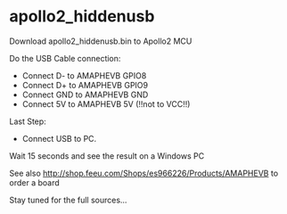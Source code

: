 # apollo2_hiddenusb

Download apollo2_hiddenusb.bin to Apollo2 MCU

Do the USB Cable connection:
- Connect D- to AMAPHEVB GPIO8
- Connect D+ to AMAPHEVB GPIO9
- Connect GND to AMAPHEVB GND
- Connect 5V to AMAPHEVB 5V (!!not to VCC!!)

Last Step:
- Connect USB to PC.

Wait 15 seconds and see the result on a Windows PC

See also http://shop.feeu.com/Shops/es966226/Products/AMAPHEVB to order a board

Stay tuned for the full sources...
